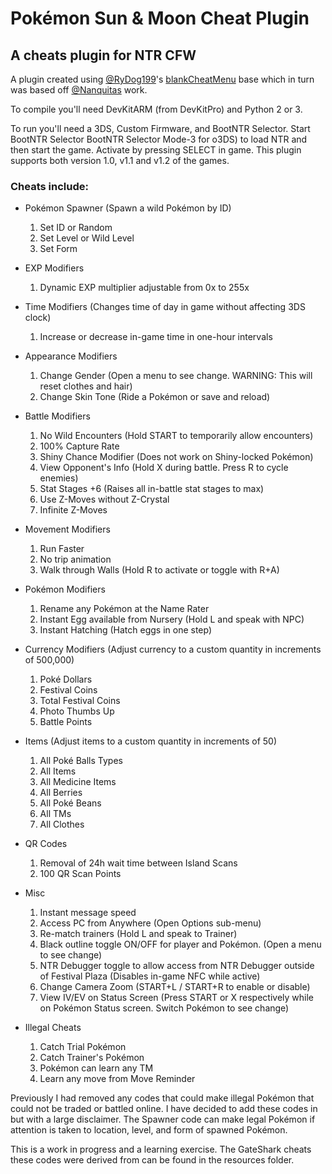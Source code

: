 # Pokémon Sun & Moon Cheat Plugin
## A cheats plugin for NTR CFW

A plugin created using [@RyDog199](https://github.com/RyDog199/)'s [blankCheatMenu](https://github.com/RyDog199/blankCheatMenu) base which in turn was based off [@Nanquitas](https://github.com/Nanquitas/) work.

To compile you'll need DevKitARM (from DevKitPro) and Python 2 or 3.

To run you'll need a 3DS, Custom Firmware, and BootNTR Selector. Start BootNTR Selector BootNTR Selector Mode-3 for o3DS) to load NTR and then start the game. Activate by pressing SELECT in game. This plugin supports both version 1.0, v1.1 and v1.2 of the games.

### Cheats include:

- Pokémon Spawner (Spawn a wild Pokémon by ID)
  1. Set ID or Random
  2. Set Level or Wild Level
  3. Set Form

- EXP Modifiers
  1. Dynamic EXP multiplier adjustable from 0x to 255x

- Time Modifiers (Changes time of day in game without affecting 3DS clock)
  1. Increase or decrease in-game time in one-hour intervals

- Appearance Modifiers
  1. Change Gender (Open a menu to see change. WARNING: This will reset clothes and hair)
  2. Change Skin Tone (Ride a Pokémon or save and reload)

- Battle Modifiers
  1. No Wild Encounters (Hold START to temporarily allow encounters)
  2. 100% Capture Rate
  3. Shiny Chance Modifier (Does not work on Shiny-locked Pokémon)
  4. View Opponent's Info (Hold X during battle. Press R to cycle enemies)
  5. Stat Stages +6 (Raises all in-battle stat stages to max)
  6. Use Z-Moves without Z-Crystal
  7. Infinite Z-Moves

- Movement Modifiers
  1. Run Faster
  2. No trip animation
  3. Walk through Walls (Hold R to activate or toggle with R+A)

- Pokémon Modifiers
  1. Rename any Pokémon at the Name Rater
  2. Instant Egg available from Nursery (Hold L and speak with NPC)
  3. Instant Hatching (Hatch eggs in one step)

- Currency Modifiers (Adjust currency to a custom quantity in increments of 500,000)
  1. Poké Dollars
  2. Festival Coins
  3. Total Festival Coins
  4. Photo Thumbs Up
  5. Battle Points

- Items (Adjust items to a custom quantity in increments of 50)
  1. All Poké Balls Types
  2. All Items
  3. All Medicine Items
  4. All Berries
  5. All Poké Beans
  6. All TMs
  7. All Clothes

- QR Codes
  1. Removal of 24h wait time between Island Scans
  2. 100 QR Scan Points

- Misc
  1. Instant message speed
  2. Access PC from Anywhere (Open Options sub-menu)
  3. Re-match trainers (Hold L and speak to Trainer)
  4. Black outline toggle ON/OFF for player and Pokémon. (Open a menu to see change)
  5. NTR Debugger toggle to allow access from NTR Debugger outside of Festival Plaza (Disables in-game NFC while active)
  6. Change Camera Zoom (START+L / START+R to enable or disable)
  7. View IV/EV on Status Screen (Press START or X respectively while on Pokémon Status screen. Switch Pokémon to see change)

- Illegal Cheats
  1. Catch Trial Pokémon
  2. Catch Trainer's Pokémon
  3. Pokémon can learn any TM
  4. Learn any move from Move Reminder

Previously I had removed any codes that could make illegal Pokémon that could not be traded or battled online. I have decided to add these codes in but with a large disclaimer. The Spawner code can make legal Pokémon if attention is taken to location, level, and form of spawned Pokémon.

This is a work in progress and a learning exercise. The GateShark cheats these codes were derived from can be found in the resources folder.
